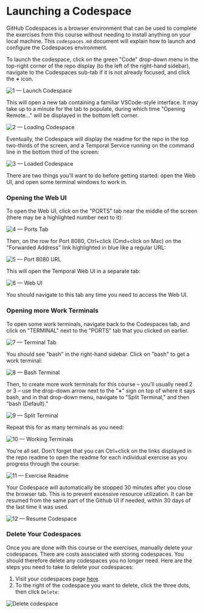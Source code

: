 # Launching a Codespace

GitHub Codespaces is a browser environment that can be used to complete the exercises from this course without needing to install anything on your local machine. This `codespaces.md` document will explain how to launch and configure the Codespaces environment.

To launch the codespace, click on the green "Code" drop-down menu in the top-right corner of the repo display (to the left of the right-hand sidebar), navigate to the Codespaces sub-tab if it is not already focused, and click the **+** icon.

![1 — Launch Codespace](https://raw.githubusercontent.com/temporalio/temporal-learning/refs/heads/main/static/courses/common/codespaces/1-launch-codespace.png)

This will open a new tab containing a familiar VSCode-style interface. It may take up to a minute for the tab to populate, during which time "Opening Remote…" will be displayed in the bottom left corner.

![2 — Loading Codespace](https://raw.githubusercontent.com/temporalio/temporal-learning/refs/heads/main/static/courses/common/codespaces/2-loading-codespace.png)

Eventually, the Codespace will display the readme for the repo in the top two-thirds of the screen, and a Temporal Service running on the command line in the bottom third of the screen:

![3 — Loaded Codespace](https://raw.githubusercontent.com/temporalio/temporal-learning/refs/heads/main/static/courses/common/codespaces/3-loaded-codespace.png)

There are two things you’ll want to do before getting started: open the Web UI, and open some terminal windows to work in.

### Opening the Web UI

To open the Web UI, click on the "PORTS" tab near the middle of the screen (there may be a highlighted number next to it):

![4 — Ports Tab](https://raw.githubusercontent.com/temporalio/temporal-learning/refs/heads/main/static/courses/common/codespaces/4-ports-tab.png)

Then, on the row for Port 8080, Ctrl+click (Cmd+click on Mac) on the "Forwarded Address" link highlighted in blue like a regular URL:

![5 — Port 8080 URL](https://raw.githubusercontent.com/temporalio/temporal-learning/refs/heads/main/static/courses/common/codespaces/5-port-8080-url.png)

This will open the Temporal Web UI in a separate tab:

![6 — Web UI](https://raw.githubusercontent.com/temporalio/temporal-learning/refs/heads/main/static/courses/common/codespaces/6-webui.png)

You should navigate to this tab any time you need to access the Web UI.

### Opening more Work Terminals

To open some work terminals, navigate back to the Codespaces tab, and click on "TERMINAL" next to the "PORTS" tab that you clicked on earlier.

![7 — Terminal Tab](https://raw.githubusercontent.com/temporalio/temporal-learning/refs/heads/main/static/courses/common/codespaces/7-terminal-tab.png)

You should see "bash" in the right-hand sidebar. Click on "bash" to get a work terminal:

![8 — Bash Terminal](https://raw.githubusercontent.com/temporalio/temporal-learning/refs/heads/main/static/courses/common/codespaces/8-bash-terminal.png)

Then, to create more work terminals for this course – you’ll usually need 2 or 3 – use the drop-down arrow next to the "**+**" sign on top of where it says bash, and in that drop-down menu, navigate to "Split Terminal," and then "bash (Default)."

![9 — Split Terminal](https://raw.githubusercontent.com/temporalio/temporal-learning/refs/heads/main/static/courses/common/codespaces/9-split-terminal.png)

Repeat this for as many terminals as you need:

![10 — Working Terminals](https://raw.githubusercontent.com/temporalio/temporal-learning/refs/heads/main/static/courses/common/codespaces/10-working-terminals.png)

You’re all set. Don’t forget that you can Ctrl+click on the links displayed in the repo readme to open the readme for each individual exercise as you progress through the course:

![11 — Exercise Readme](https://raw.githubusercontent.com/temporalio/temporal-learning/refs/heads/main/static/courses/common/codespaces/11-exercise-readme.png)

Your Codespace will automatically be stopped 30 minutes after you close the browser tab. This is to prevent excessive resource utilization. It can be resumed from the same part of the Github UI if needed, within 30 days of the last time it was used.

![12 — Resume Codespace](https://raw.githubusercontent.com/temporalio/temporal-learning/refs/heads/main/static/courses/common/codespaces/12-resume-codespace.png)

### Delete Your Codespaces

Once you are done with this course or the exercises, manually delete your codespaces. There are costs associated with storing codespaces. You should therefore delete any codespaces you no longer need. Here are the steps you need to take to delete your codespaces:

1. Visit your codespaces page [here](https://github.com/codespaces).
2. To the right of the codespace you want to delete, click the three dots, then click `Delete`:

![Delete codespace](https://learn.temporal.io/courses/common/codespaces/13-delete-codespaces.png "Delete codespace")